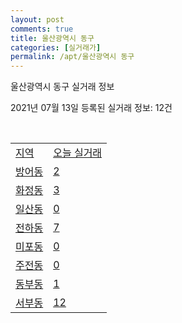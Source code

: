 ```yaml
---
layout: post
comments: true
title: 울산광역시 동구
categories: [실거래가]
permalink: /apt/울산광역시 동구
---
```


울산광역시 동구 실거래 정보

2021년 07월 13일 등록된 실거래 정보: 12건

<script type="text/javascript">
  google.charts.load('current', {'packages':['corechart']});
  google.charts.setOnLoadCallback(drawChart);

  function drawChart() {
    var data = google.visualization.arrayToDataTable([['거래일', '매매', '전월세', '전매'], ['20-07', 90, 88, 3], ['20-08', 117, 106, 4], ['20-09', 143, 97, 5], ['20-10', 195, 108, 6], ['20-11', 427, 143, 26], ['20-12', 355, 144, 522], ['21-01', 167, 137, 32], ['21-02', 126, 117, 17], ['21-03', 164, 129, 22], ['21-04', 154, 100, 41], ['21-05', 181, 114, 94], ['21-06', 331, 112, 16], ['21-07', 64, 17, 6]]);

    var options = {
      title: '최근 1년간 유형별 거래량 추이',
      legend: { position: 'bottom' }
    };

    var chart = new google.visualization.LineChart(document.getElementById('columnchart_material'));
    chart.draw(data, (options));
  }
</script>

<div id="columnchart_material" style="width: 95%; margin-left: -35px"></div>
<br>
<table class="sortable">
  <tr>
    <td><a href="#">지역</a></td>
    <td><a href="#">오늘 실거래</a></td>
  </tr>

  
  <tr class="item">
    <td><a href="울산광역시 동구 방어동">방어동</a></td>
    <td><a href="울산광역시 동구 방어동">2</a></td>
  </tr>
    

  <tr class="item">
    <td><a href="울산광역시 동구 화정동">화정동</a></td>
    <td><a href="울산광역시 동구 화정동">3</a></td>
  </tr>
    

  <tr class="item">
    <td><a href="울산광역시 동구 일산동">일산동</a></td>
    <td><a href="울산광역시 동구 일산동">0</a></td>
  </tr>
    

  <tr class="item">
    <td><a href="울산광역시 동구 전하동">전하동</a></td>
    <td><a href="울산광역시 동구 전하동">7</a></td>
  </tr>
    

  <tr class="item">
    <td><a href="울산광역시 동구 미포동">미포동</a></td>
    <td><a href="울산광역시 동구 미포동">0</a></td>
  </tr>
    

  <tr class="item">
    <td><a href="울산광역시 동구 주전동">주전동</a></td>
    <td><a href="울산광역시 동구 주전동">0</a></td>
  </tr>
    

  <tr class="item">
    <td><a href="울산광역시 동구 동부동">동부동</a></td>
    <td><a href="울산광역시 동구 동부동">1</a></td>
  </tr>
    

  <tr class="item">
    <td><a href="울산광역시 동구 서부동">서부동</a></td>
    <td><a href="울산광역시 동구 서부동">12</a></td>
  </tr>
    


</table>


    